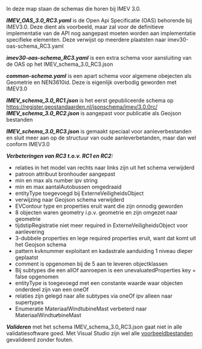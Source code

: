 In deze map staan de schemas die horen bij IMEV 3.0.

***IMEV_OAS_3.0_RC3.yaml*** is de Open Api Specificatie (OAS) behorende bij IMEV3.0.
Deze dient als voorbeeld, maar zal voor de definitieve implementatie van de API nog aangepast moeten worden aan implementatie specifieke elementen.
Deze verwijst op meerdere plaatsten naar imev30-oas-schema_RC3.yaml  

***imev30-oas-schema_RC3.yaml*** is een extra schema voor aansluiting van de OAS op het IMEV_schema_3.0_RC3.json  

***common-schema.yaml*** is een apart schema voor algemene obejecten als Geometrie en NEN3610id. Deze is eigenlijk overbodig geworden met IMEV3.0

***IMEV_schema_3.0_RC1.json*** is het eerst gepubliceerde schema op https://register.geostandaarden.nl/jsonschema/imev/3.0.0rc/
***IMEV_schema_3.0_RC2.json*** is aangepast voor publicatie als Geojson bestanden  

***IMEV_schema_3.0_RC3.json*** is gemaakt speciaal voor aanleverbestanden en sluit meer aan op de structuur van oude aanleverbetanden, maar dan wel conform IMEV3.0

***Verbeteringen van RC3 t.o.v. RC1 en RC2:***  

- relaties in het model van rechts naar links zijn uit het schema verwijderd
- patroon attribuut bronhouder aangepast
- min en max als number ipv string
- min en max aantalAutobussen omgedraaid 
- entityType toegevoegd bij ExterneVeiligheidsObject 
- verwijzing naar Geojson schema verwijderd 
- EVContour type en properties eruit want die zijn onnodig geworden 
- 8 objecten waren geometry i.p.v. geometrie en zijn omgezet naar geometrie 
- tijdstipRegistratie niet meer required in ExterneVeiligheidsObject voor aanlevering 
- 3-dubbele properties en lege required properties eruit, want dat komt uit het Geojson schema 
- pattern kvknummer exploitant en kadastrale aanduiding 1 niveau dieper geplaatst 
- comment is opgenomen bij de 5 aan te leveren objectklassen 
- Bij subtypes die een allOf aanroepen is een unevaluatedProperties key = false opgenomen 
- entityType is toegevoegd met een constante waarde waar objecten onderdeel zijn van een oneOf 
- relaties zijn gelegd naar alle subtypes via oneOf ipv alleen naar supertypes
- Enumeratie MateriaalWindtubineMast verbeterd naar MateriaalWindtu***r***bineMast

***Valideren*** met het schema IMEV_schema_3.0_RC3.json gaat niet in alle validatiesoftware goed. Met Visual Studio zijn wel alle [voorbeeldbestanden](https://github.com/Geonovum/imev-werkomgeving/tree/main/voorbeeldbestanden/IMEV3.0/aanlevervoorbeelden) gevalideerd zonder fouten.
